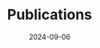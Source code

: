 ---
title: 'Publications'
date: 2024-09-06
type: landing

# # View.
# view: citation

# # Optional header image (relative to `static/media/` folder).
# banner:
#   caption: ''
#   image: ''
# ---

design:
  # Section spacing
  spacing: '5rem'

# Page sections
sections:
  # - block: collection
  #   content:
  #     title: Publications
  #     text: ""
  #     filters:
  #       folders:
  #         - publications
  #   design:
  #     view: article-grid
  #     fill_image: true
  #     columns: 3
  # - block: collection
  #   content:
  #     title: Past Projects
  #     text: ""
  #     filters:
  #       folders:
  #         - past_projects
  #   design:
  #     view: article-grid
  #     fill_image: true
  #     columns: 3
  # - block: collection
  #   content:
  #     title: Recent Publications
  #     text: ""
  #     filters:
  #       folders:
  #         - publications
  #       featured_only: true
  #   design:
  #     view: citation
---